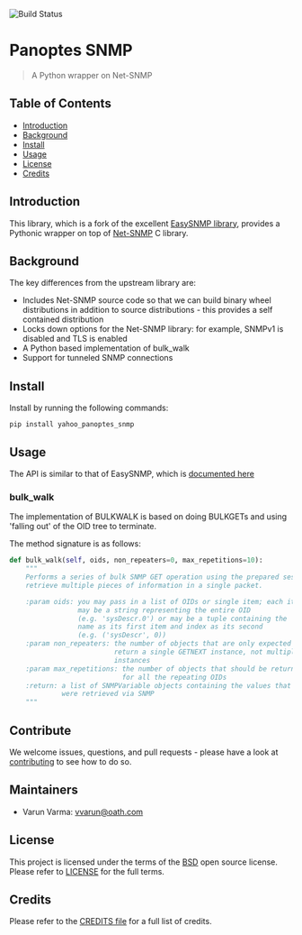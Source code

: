 ![Build Status](https://travis-ci.org/yahoo/panoptes_snmp.svg?branch=master)

# Panoptes SNMP
> A Python wrapper on Net-SNMP

## Table of Contents

- [Introduction](#introduction)
- [Background](#background)
- [Install](#install)
- [Usage](#usage)
- [License](#license)
- [Credits](#credits)

## Introduction

This library, which is a fork of the excellent [EasySNMP library](https://github.com/kamakazikamikaze/easysnmp), provides a Pythonic wrapper
on top of [Net-SNMP](http://www.net-snmp.org) C library. 


## Background

The key differences from the upstream library are:

- Includes Net-SNMP source code so that we can build binary wheel distributions in addition to source distributions - this provides a self contained distribution
- Locks down options for the Net-SNMP library: for example, SNMPv1 is disabled and TLS is enabled
- A Python based implementation of bulk_walk
- Support for tunneled SNMP connections

## Install

Install by running the following commands:

```
pip install yahoo_panoptes_snmp
```

## Usage

The API is similar to that of EasySNMP, which is [documented here](https://easysnmp.readthedocs.io/en/latest/session_api.html)

### bulk_walk

The implementation of BULKWALK is based on doing BULKGETs and using 'falling out' of the OID tree to terminate.

The method signature is as follows:

```python
def bulk_walk(self, oids, non_repeaters=0, max_repetitions=10):
    """
    Performs a series of bulk SNMP GET operation using the prepared session to
    retrieve multiple pieces of information in a single packet.

    :param oids: you may pass in a list of OIDs or single item; each item
                 may be a string representing the entire OID
                 (e.g. 'sysDescr.0') or may be a tuple containing the
                 name as its first item and index as its second
                 (e.g. ('sysDescr', 0))
    :param non_repeaters: the number of objects that are only expected to
                          return a single GETNEXT instance, not multiple
                          instances
    :param max_repetitions: the number of objects that should be returned
                            for all the repeating OIDs
    :return: a list of SNMPVariable objects containing the values that
             were retrieved via SNMP
    """
```

## Contribute

We welcome issues, questions, and pull requests - please have a look at [contributing](Contributing.md) to see how to do so.

## Maintainers
* Varun Varma: vvarun@oath.com

## License
This project is licensed under the terms of the [BSD](LICENSE-BSD) open source license. Please refer to [LICENSE](LICENSE) for the full terms.

## Credits
Please refer to the [CREDITS file](CREDITS.md) for a full list of credits.
